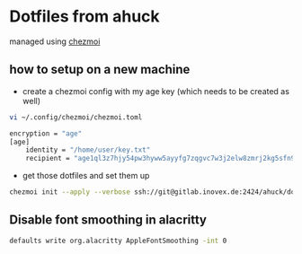 # Dotfiles from ahuck

managed using [chezmoi](https://www.chezmoi.io/)

## how to setup on a new machine

- create a chezmoi config with my age key (which needs to be created as well)

```bash
vi ~/.config/chezmoi/chezmoi.toml
```

```bash
encryption = "age"
[age]
    identity = "/home/user/key.txt"
    recipient = "age1ql3z7hjy54pw3hyww5ayyfg7zqgvc7w3j2elw8zmrj2kg5sfn9aqmcac8p"

```

- get those dotfiles and set them up

```bash
chezmoi init --apply --verbose ssh://git@gitlab.inovex.de:2424/ahuck/dots.git
```


## Disable font smoothing in alacritty

```bash
defaults write org.alacritty AppleFontSmoothing -int 0
```

